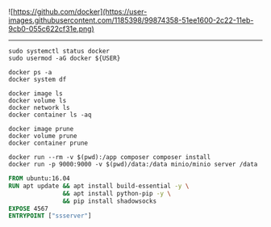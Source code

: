 ![https://github.com/docker](https://user-images.githubusercontent.com/1185398/99874358-51ee1600-2c22-11eb-9cb0-055c622cf31e.png)

---

```
sudo systemctl status docker
sudo usermod -aG docker ${USER}
```

```
docker ps -a
docker system df
```

```
docker image ls
docker volume ls
docker network ls
docker container ls -aq
```

```
docker image prune
docker volume prune
docker container prune
```

```
docker run --rm -v $(pwd):/app composer composer install
docker run -p 9000:9000 -v $(pwd)/data:/data minio/minio server /data
```

```Dockerfile
FROM ubuntu:16.04
RUN apt update && apt install build-essential -y \
               && apt install python-pip -y \
               && pip install shadowsocks
EXPOSE 4567
ENTRYPOINT ["ssserver"]
```
